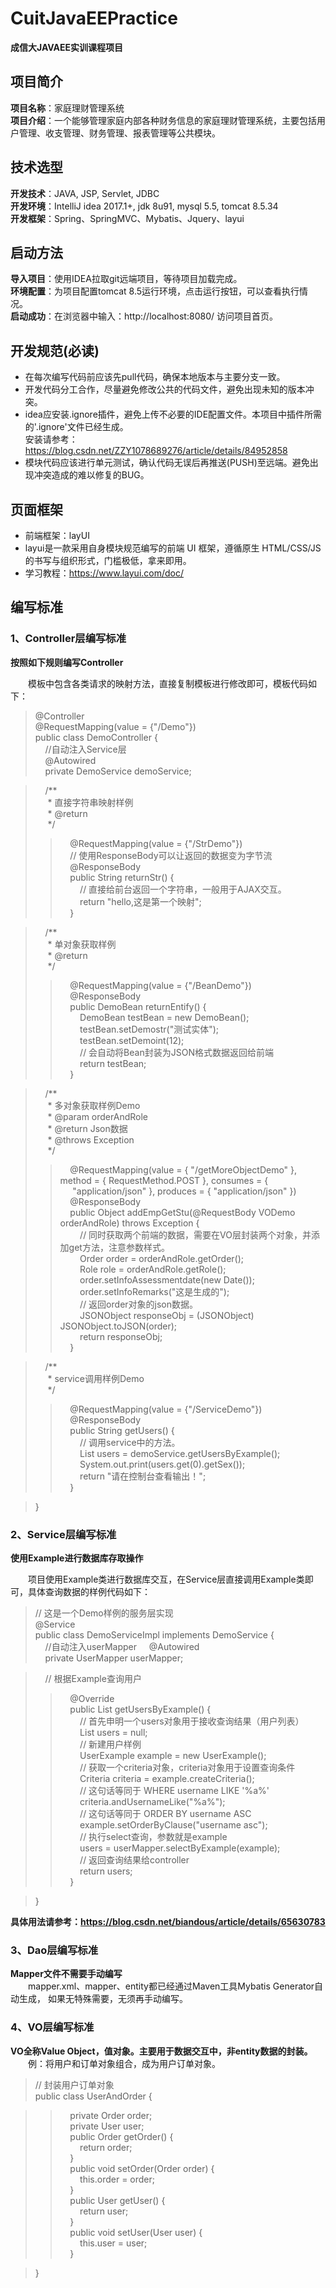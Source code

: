 # CuitJavaEEPractice
**成信大JAVAEE实训课程项目**

## 项目简介  
**项目名称**：家庭理财管理系统  
**项目介绍**：一个能够管理家庭内部各种财务信息的家庭理财管理系统，主要包括用户管理、收支管理、财务管理、报表管理等公共模块。  

## 技术选型
**开发技术**：JAVA, JSP, Servlet, JDBC  
**开发环境**：IntelliJ idea 2017.1+, jdk 8u91, mysql 5.5, tomcat 8.5.34  
**开发框架**：Spring、SpringMVC、Mybatis、Jquery、layui

## 启动方法
**导入项目**：使用IDEA拉取git远端项目，等待项目加载完成。  
**环境配置**：为项目配置tomcat 8.5运行环境，点击运行按钮，可以查看执行情况。    
**启动成功**：在浏览器中输入：http://localhost:8080/ 访问项目首页。  

## 开发规范(必读)  

- 在每次编写代码前应该先pull代码，确保本地版本与主要分支一致。  
- 开发代码分工合作，尽量避免修改公共的代码文件，避免出现未知的版本冲突。  
- idea应安装.ignore插件，避免上传不必要的IDE配置文件。本项目中插件所需的'.ignore'文件已经生成。  
  安装请参考：https://blog.csdn.net/ZZY1078689276/article/details/84952858  
- 模块代码应该进行单元测试，确认代码无误后再推送(PUSH)至远端。避免出现冲突造成的难以修复的BUG。

## 页面框架

- 前端框架：layUI  
- layui是一款采用自身模块规范编写的前端 UI 框架，遵循原生 HTML/CSS/JS 的书写与组织形式，门槛极低，拿来即用。  
- 学习教程：https://www.layui.com/doc/  


## 编写标准

### 1、Controller层编写标准  
  
**按照如下规则编写Controller**  
  
&emsp;&emsp;模板中包含各类请求的映射方法，直接复制模板进行修改即可，模板代码如下：  
  
> @Controller  
> @RequestMapping(value = {"/Demo"})  
> public class DemoController {  
> &nbsp;&nbsp;&nbsp;&nbsp;//自动注入Service层  
> &nbsp;&nbsp;&nbsp;&nbsp;@Autowired  
> &nbsp;&nbsp;&nbsp;&nbsp;private DemoService demoService;  

> &nbsp;&nbsp;&nbsp;&nbsp;/**  
> &nbsp;&nbsp;&nbsp;&nbsp; * 直接字符串映射样例  
> &nbsp;&nbsp;&nbsp;&nbsp; * @return  
> &nbsp;&nbsp;&nbsp;&nbsp; */  
>> &nbsp;&nbsp;&nbsp;&nbsp;@RequestMapping(value = {"/StrDemo"})  
> &nbsp;&nbsp;&nbsp;&nbsp;// 使用ResponseBody可以让返回的数据变为字节流  
> &nbsp;&nbsp;&nbsp;&nbsp;@ResponseBody  
> &nbsp;&nbsp;&nbsp;&nbsp;public String returnStr() {  
> &nbsp;&nbsp;&nbsp;&nbsp;&nbsp;&nbsp;&nbsp;&nbsp;// 直接给前台返回一个字符串，一般用于AJAX交互。  
> &nbsp;&nbsp;&nbsp;&nbsp;&nbsp;&nbsp;&nbsp;&nbsp;return "hello,这是第一个映射";  
> &nbsp;&nbsp;&nbsp;&nbsp;}  

> &nbsp;&nbsp;&nbsp;&nbsp;/**  
> &nbsp;&nbsp;&nbsp;&nbsp; * 单对象获取样例  
> &nbsp;&nbsp;&nbsp;&nbsp; * @return  
> &nbsp;&nbsp;&nbsp;&nbsp; */  
>> &nbsp;&nbsp;&nbsp;&nbsp;@RequestMapping(value = {"/BeanDemo"})  
> &nbsp;&nbsp;&nbsp;&nbsp;@ResponseBody  
> &nbsp;&nbsp;&nbsp;&nbsp;public DemoBean returnEntify() {  
> &nbsp;&nbsp;&nbsp;&nbsp;&nbsp;&nbsp;&nbsp;&nbsp;DemoBean testBean = new DemoBean();  
> &nbsp;&nbsp;&nbsp;&nbsp;&nbsp;&nbsp;&nbsp;&nbsp;testBean.setDemostr("测试实体");  
> &nbsp;&nbsp;&nbsp;&nbsp;&nbsp;&nbsp;&nbsp;&nbsp;testBean.setDemoint(12);  
> &nbsp;&nbsp;&nbsp;&nbsp;&nbsp;&nbsp;&nbsp;&nbsp;// 会自动将Bean封装为JSON格式数据返回给前端  
> &nbsp;&nbsp;&nbsp;&nbsp;&nbsp;&nbsp;&nbsp;&nbsp;return testBean;  
> &nbsp;&nbsp;&nbsp;&nbsp;}  

> &nbsp;&nbsp;&nbsp;&nbsp;/**  
> &nbsp;&nbsp;&nbsp;&nbsp; * 多对象获取样例Demo  
> &nbsp;&nbsp;&nbsp;&nbsp; * @param orderAndRole  
> &nbsp;&nbsp;&nbsp;&nbsp; * @return Json数据  
> &nbsp;&nbsp;&nbsp;&nbsp; * @throws Exception  
> &nbsp;&nbsp;&nbsp;&nbsp; */  
>> &nbsp;&nbsp;&nbsp;&nbsp;@RequestMapping(value = { "/getMoreObjectDemo" }, method = { RequestMethod.POST }, consumes = {  
> &nbsp;&nbsp;&nbsp;&nbsp;		"application/json" }, produces = { "application/json" })  
> &nbsp;&nbsp;&nbsp;&nbsp;@ResponseBody  
> &nbsp;&nbsp;&nbsp;&nbsp;public Object addEmpGetStu(@RequestBody VODemo orderAndRole) throws Exception {  
> &nbsp;&nbsp;&nbsp;&nbsp;&nbsp;&nbsp;&nbsp;&nbsp;// 同时获取两个前端的数据，需要在VO层封装两个对象，并添加get方法，注意参数样式。  
> &nbsp;&nbsp;&nbsp;&nbsp;&nbsp;&nbsp;&nbsp;&nbsp;Order order = orderAndRole.getOrder();  
> &nbsp;&nbsp;&nbsp;&nbsp;&nbsp;&nbsp;&nbsp;&nbsp;Role role = orderAndRole.getRole();  
> &nbsp;&nbsp;&nbsp;&nbsp;&nbsp;&nbsp;&nbsp;&nbsp;order.setInfoAssessmentdate(new Date());  
> &nbsp;&nbsp;&nbsp;&nbsp;&nbsp;&nbsp;&nbsp;&nbsp;order.setInfoRemarks("这是生成的");  
> &nbsp;&nbsp;&nbsp;&nbsp;&nbsp;&nbsp;&nbsp;&nbsp;// 返回order对象的json数据。  
> &nbsp;&nbsp;&nbsp;&nbsp;&nbsp;&nbsp;&nbsp;&nbsp;JSONObject responseObj = (JSONObject) JSONObject.toJSON(order);  
> &nbsp;&nbsp;&nbsp;&nbsp;&nbsp;&nbsp;&nbsp;&nbsp;return responseObj;  
> &nbsp;&nbsp;&nbsp;&nbsp;}  

> &nbsp;&nbsp;&nbsp;&nbsp;/**  
> &nbsp;&nbsp;&nbsp;&nbsp; * service调用样例Demo  
> &nbsp;&nbsp;&nbsp;&nbsp; */  
>> &nbsp;&nbsp;&nbsp;&nbsp;@RequestMapping(value = {"/ServiceDemo"})  
> &nbsp;&nbsp;&nbsp;&nbsp;@ResponseBody  
> &nbsp;&nbsp;&nbsp;&nbsp;public String getUsers() {  
> &nbsp;&nbsp;&nbsp;&nbsp;&nbsp;&nbsp;&nbsp;&nbsp;// 调用service中的方法。  
> &nbsp;&nbsp;&nbsp;&nbsp;&nbsp;&nbsp;&nbsp;&nbsp;List<User> users = demoService.getUsersByExample();  
> &nbsp;&nbsp;&nbsp;&nbsp;&nbsp;&nbsp;&nbsp;&nbsp;System.out.print(users.get(0).getSex());  
> &nbsp;&nbsp;&nbsp;&nbsp;&nbsp;&nbsp;&nbsp;&nbsp;return "请在控制台查看输出！";  
> &nbsp;&nbsp;&nbsp;&nbsp;} 

> }  


### 2、Service层编写标准  
  
**使用Example进行数据库存取操作**  
  
&emsp;&emsp;项目使用Example类进行数据库交互，在Service层直接调用Example类即可，具体查询数据的样例代码如下：
  
> // 这是一个Demo样例的服务层实现  
> @Service  
> public class DemoServiceImpl implements DemoService {  
> &nbsp;&nbsp;&nbsp;&nbsp;//自动注入userMapper
> &nbsp;&nbsp;&nbsp;&nbsp;@Autowired  
> &nbsp;&nbsp;&nbsp;&nbsp;private UserMapper userMapper;  

> &nbsp;&nbsp;&nbsp;&nbsp;// 根据Example查询用户  
>> &nbsp;&nbsp;&nbsp;&nbsp;@Override  
> &nbsp;&nbsp;&nbsp;&nbsp;public List<User> getUsersByExample() {  
> &nbsp;&nbsp;&nbsp;&nbsp;&nbsp;&nbsp;&nbsp;&nbsp;// 首先申明一个users对象用于接收查询结果（用户列表）  
> &nbsp;&nbsp;&nbsp;&nbsp;&nbsp;&nbsp;&nbsp;&nbsp;List<User> users = null;  
> &nbsp;&nbsp;&nbsp;&nbsp;&nbsp;&nbsp;&nbsp;&nbsp;// 新建用户样例  
> &nbsp;&nbsp;&nbsp;&nbsp;&nbsp;&nbsp;&nbsp;&nbsp;UserExample example = new UserExample();  
> &nbsp;&nbsp;&nbsp;&nbsp;&nbsp;&nbsp;&nbsp;&nbsp;// 获取一个criteria对象，criteria对象用于设置查询条件  
> &nbsp;&nbsp;&nbsp;&nbsp;&nbsp;&nbsp;&nbsp;&nbsp;Criteria criteria = example.createCriteria();  
> &nbsp;&nbsp;&nbsp;&nbsp;&nbsp;&nbsp;&nbsp;&nbsp;// 这句话等同于 WHERE username LIKE '%a%'  
> &nbsp;&nbsp;&nbsp;&nbsp;&nbsp;&nbsp;&nbsp;&nbsp;criteria.andUsernameLike("%a%");   
> &nbsp;&nbsp;&nbsp;&nbsp;&nbsp;&nbsp;&nbsp;&nbsp;// 这句话等同于 ORDER BY username ASC   
> &nbsp;&nbsp;&nbsp;&nbsp;&nbsp;&nbsp;&nbsp;&nbsp;example.setOrderByClause("username asc");  
> &nbsp;&nbsp;&nbsp;&nbsp;&nbsp;&nbsp;&nbsp;&nbsp;// 执行select查询，参数就是example  
> &nbsp;&nbsp;&nbsp;&nbsp;&nbsp;&nbsp;&nbsp;&nbsp;users = userMapper.selectByExample(example);  
> &nbsp;&nbsp;&nbsp;&nbsp;&nbsp;&nbsp;&nbsp;&nbsp;// 返回查询结果给controller  
> &nbsp;&nbsp;&nbsp;&nbsp;&nbsp;&nbsp;&nbsp;&nbsp;return users;  
> &nbsp;&nbsp;&nbsp;&nbsp;}  

> }  

**具体用法请参考：https://blog.csdn.net/biandous/article/details/65630783**

### 3、Dao层编写标准  
**Mapper文件不需要手动编写**  
&emsp;&emsp;mapper.xml、mapper、entity都已经通过Maven工具Mybatis Generator自动生成， 如果无特殊需要，无须再手动编写。
  
### 4、VO层编写标准
**VO全称Value Object，值对象。主要用于数据交互中，非entity数据的封装。**  
&emsp;&emsp;例：将用户和订单对象组合，成为用户订单对象。
>// 封装用户订单对象  
>public class UserAndOrder {  

>>	&nbsp;&nbsp;&nbsp;&nbsp;private Order order;  
>>	&nbsp;&nbsp;&nbsp;&nbsp;private User user;  
>>	&nbsp;&nbsp;&nbsp;&nbsp;public Order getOrder() {  
>>	&nbsp;&nbsp;&nbsp;&nbsp;&nbsp;&nbsp;&nbsp;&nbsp;return order;  
>>	&nbsp;&nbsp;&nbsp;&nbsp;}  
>>	&nbsp;&nbsp;&nbsp;&nbsp;public void setOrder(Order order) {  
>>	&nbsp;&nbsp;&nbsp;&nbsp;&nbsp;&nbsp;&nbsp;&nbsp;this.order = order;  
>>	&nbsp;&nbsp;&nbsp;&nbsp;}  
>>	&nbsp;&nbsp;&nbsp;&nbsp;public User getUser() {  
>>	&nbsp;&nbsp;&nbsp;&nbsp;&nbsp;&nbsp;&nbsp;&nbsp;return user;  
>>	&nbsp;&nbsp;&nbsp;&nbsp;}  
>>	&nbsp;&nbsp;&nbsp;&nbsp;public void setUser(User user) {  
>>	&nbsp;&nbsp;&nbsp;&nbsp;&nbsp;&nbsp;&nbsp;&nbsp;this.user = user;  
>>	&nbsp;&nbsp;&nbsp;&nbsp;}  

>}  
